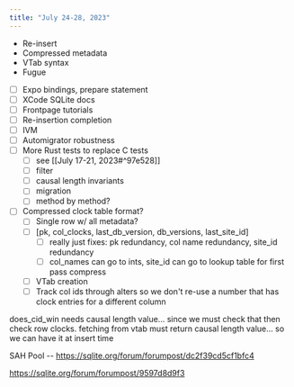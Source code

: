 ```yaml
---
title: "July 24-28, 2023"
---
```


- Re-insert
- Compressed metadata
- VTab syntax
- Fugue

- [ ] Expo bindings, prepare statement
- [ ] XCode SQLite docs
- [ ] Frontpage tutorials
- [ ] Re-insertion completion
- [ ] IVM
- [ ] Automigrator robustness
- [ ] More Rust tests to replace C tests
	- [ ] see [[July 17-21, 2023#^97e528]]
	- [ ] filter
	- [ ] causal length invariants
	- [ ] migration
	- [ ] method by method?
- [ ] Compressed clock table format?
	- [ ] Single row w/ all metadata?
	- [ ] [pk, col_clocks, last_db_version, db_versions, last_site_id]
		- [ ] really just fixes: pk redundancy, col name redundancy, site_id redundancy
		- [ ] col_names can go to ints, site_id can go to lookup table for first pass compress
	- [ ] VTab creation
	- [ ] Track col ids through alters so we don't re-use a number that has clock entries for a different column

does_cid_win needs causal length value... since we must check that then check row clocks.
fetching from vtab must return causal length value... so we can have it at insert time

SAH Pool --
https://sqlite.org/forum/forumpost/dc2f39cd5cf1bfc4

https://sqlite.org/forum/forumpost/9597d8d9f3